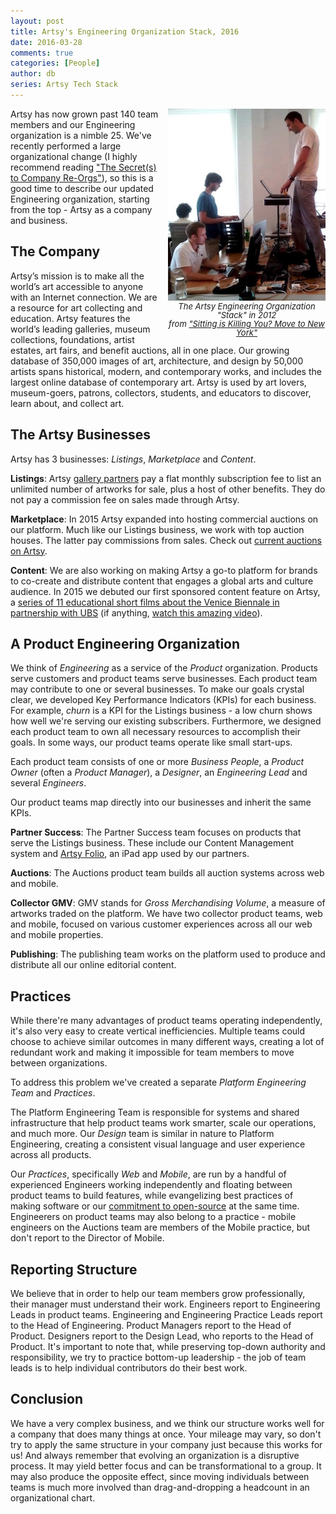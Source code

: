 ```yaml
---
layout: post
title: Artsy's Engineering Organization Stack, 2016
date: 2016-03-28
comments: true
categories: [People]
author: db
series: Artsy Tech Stack
---
```

<div style="max-width: 50%; text-align: center; float: right; padding: 0 0 10px 10px; line-height: 1;"><img src="/images/2016-03-28-artsy-engineering-organization-stack/stack.jpg"><br><font size="2px"><em>The Artsy Engineering Organization "Stack" in 2012<br>from <a target="_blank" href="http://code.dblock.org/2011/07/12/sitting-is-killing-you-move-to-new-york.html">"Sitting is Killing You? Move to New York"</a></em></font></div>

Artsy has now grown past 140 team members and our Engineering organization is a nimble 25. We've recently performed a large organizational change (I highly recommend reading ["The Secret(s) to Company Re-Orgs"](https://www.artsy.net/article/robert-lenne-the-secret-s-to-company-re-orgs)), so this is a good time to describe our updated Engineering organization, starting from the top - Artsy as a company and business.

<!-- more -->

## The Company

Artsy’s mission is to make all the world’s art accessible to anyone with an Internet connection. We are a resource for art collecting and education. Artsy features the world’s leading galleries, museum collections, foundations, artist estates, art fairs, and benefit auctions, all in one place. Our growing database of 350,000 images of art, architecture, and design by 50,000 artists spans historical, modern, and contemporary works, and includes the largest online database of contemporary art. Artsy is used by art lovers, museum-goers, patrons, collectors, students, and educators to discover, learn about, and collect art.

## The Artsy Businesses

Artsy has 3 businesses: _Listings_, _Marketplace_ and _Content_.

**Listings**: Artsy [gallery partners](https://www.artsy.net/galleries) pay a flat monthly subscription fee to list an unlimited number of artworks for sale, plus a host of other benefits. They do not pay a commission fee on sales made through Artsy.

**Marketplace**: In 2015 Artsy expanded into hosting commercial auctions on our platform. Much like our Listings business, we work with top auction houses. The latter pay commissions from sales. Check out [current auctions on Artsy](https://www.artsy.net/auctions).

**Content**: We are also working on making Artsy a go-to platform for brands to co-create and distribute content that engages a global arts and culture audience. In 2015 we debuted our first sponsored content feature on Artsy, a [series of 11 educational short films about the Venice Biennale in partnership with UBS](https://www.artsy.net/venice-biennale-2015) (if anything, [watch this amazing video](https://www.artsy.net/article/artsy-editorial-behind-the-venice-biennale-2015-a-short-history-of-the-world-s-most-important-art-exhibition)).

## A Product Engineering Organization

We think of _Engineering_ as a service of the _Product_ organization. Products serve customers and product teams serve businesses. Each product team may contribute to one or several businesses. To make our goals crystal clear, we developed Key Performance Indicators (KPIs) for each business. For example, _churn_ is a KPI for the Listings business - a low churn shows how well we're serving our existing subscribers. Furthermore, we designed each product team to own all necessary resources to accomplish their goals. In some ways, our product teams operate like small start-ups.

Each product team consists of one or more _Business People_, a _Product Owner_ (often a _Product Manager_), a _Designer_, an _Engineering Lead_ and several _Engineers_.

Our product teams map directly into our businesses and inherit the same KPIs.

**Partner Success**: The Partner Success team focuses on products that serve the Listings business. These include our Content Management system and [Artsy Folio](http://folio.artsy.net), an iPad app used by our partners.

**Auctions**: The Auctions product team builds all auction systems across web and mobile.

**Collector GMV**: GMV stands for _Gross Merchandising Volume_, a measure of artworks traded on the platform. We have two collector product teams, web and mobile, focused on various customer experiences across all our web and mobile properties.

**Publishing**: The publishing team works on the platform used to produce and distribute all our online editorial content.

## Practices

While there're many advantages of product teams operating independently, it's also very easy to create vertical inefficiencies. Multiple teams could choose to achieve similar outcomes in many different ways, creating a lot of redundant work and making it impossible for team members to move between organizations.

To address this problem we've created a separate _Platform Engineering Team_ and _Practices_.

The Platform Engineering Team is responsible for systems and shared infrastructure that help product teams work smarter, scale our operations, and much more. Our _Design_ team is similar in nature to Platform Engineering, creating a consistent visual language and user experience across all products.

Our _Practices_, specifically _Web_ and _Mobile_, are run by a handful of experienced Engineers working independently and floating between product teams to build features, while evangelizing best practices of making software or our [commitment to open-source](http://artsy.github.io/open-source) at the same time. Engineerers on product teams may also belong to a practice - mobile engineers on the Auctions team are members of the Mobile practice, but don't report to the Director of Mobile.

## Reporting Structure

We believe that in order to help our team members grow professionally, their manager must understand their work. Engineers report to Engineering Leads in product teams. Engineering and Engineering Practice Leads report to the Head of Engineering. Product Managers report to the Head of Product. Designers report to the Design Lead, who reports to the Head of Product. It's important to note that, while preserving top-down authority and responsibility, we try to practice bottom-up leadership - the job of team leads is to help individual contributors do their best work.

## Conclusion

We have a very complex business, and we think our structure works well for a company that does many things at once. Your mileage may vary, so don't try to apply the same structure in your company just because this works for us! And always remember that evolving an organization is a disruptive process. It may yield better focus and can be transformational to a group. It may also produce the opposite effect, since moving individuals between teams is much more involved than drag-and-dropping a headcount in an organizational chart.
